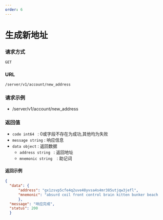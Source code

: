```yaml
---
order: 6
---
```


# 生成新地址       

### 请求方式
`GET`    

### URL
`/server/v1/account/new_address`   


### 请求示例

- /server/v1/account/new_address 


### 返回值
- `code int64 `  : 0或字段不存在为成功,其他均为失败
- `message string` : 响应信息
- `data object`    : 返回数据
    - `address string ` : 返回地址
    - `mnemonic string  `: 助记词


#### 返回示例
```json
{
  "data": {
      "address": "gx1zsvp5cfe4q2uve48yvsa4s4mr385utjqw3jefl",
      "mnemonic": "absurd coil front control brain kitten bunker beach remember limit hour else enact bone region divert biology balcony vacant regular motor prevent female kit"
      },
  "message": "响应完成",
  "status": 200
  }
```